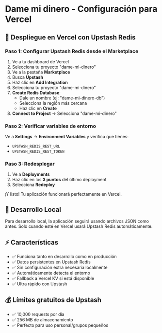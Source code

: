 # Dame mi dinero - Configuración para Vercel

## 🚀 Despliegue en Vercel con Upstash Redis

### Paso 1: Configurar Upstash Redis desde el Marketplace

1. Ve a tu dashboard de Vercel
2. Selecciona tu proyecto "dame-mi-dinero"
3. Ve a la pestaña **Marketplace**
4. Busca **Upstash**
5. Haz clic en **Add Integration**
6. Selecciona tu proyecto "dame-mi-dinero"
7. **Create Redis Database**:
   - Dale un nombre (ej: "dame-mi-dinero-db")
   - Selecciona la región más cercana
   - Haz clic en **Create**
8. **Connect to Project** → Selecciona "dame-mi-dinero"

### Paso 2: Verificar variables de entorno

Ve a **Settings** → **Environment Variables** y verifica que tienes:
- `UPSTASH_REDIS_REST_URL`
- `UPSTASH_REDIS_REST_TOKEN`

### Paso 3: Redesplegar

1. Ve a **Deployments**
2. Haz clic en los **3 puntos** del último deployment
3. Selecciona **Redeploy**

¡Y listo! Tu aplicación funcionará perfectamente en Vercel.

## 🔧 Desarrollo Local

Para desarrollo local, la aplicación seguirá usando archivos JSON como antes.
Solo cuando esté en Vercel usará Upstash Redis automáticamente.

## ⚡ Características

- ✅ Funciona tanto en desarrollo como en producción
- ✅ Datos persistentes en Upstash Redis
- ✅ Sin configuración extra necesaria localmente
- ✅ Automáticamente detecta el entorno
- ✅ Fallback a Vercel KV si está disponible
- ✅ Ultra rápido con Upstash

## 💰 Límites gratuitos de Upstash

- ✅ 10,000 requests por día
- ✅ 256 MB de almacenamiento
- ✅ Perfecto para uso personal/grupos pequeños
